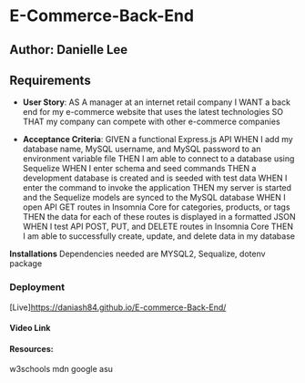 # E-Commerce-Back-End

## Author: Danielle Lee

## Requirements
* **User Story**: AS A manager at an internet retail company
I WANT a back end for my e-commerce website that uses the latest technologies
SO THAT my company can compete with other e-commerce companies

* **Acceptance Criteria**: GIVEN a functional Express.js API
WHEN I add my database name, MySQL username, and MySQL password to an environment variable file
THEN I am able to connect to a database using Sequelize
WHEN I enter schema and seed commands
THEN a development database is created and is seeded with test data
WHEN I enter the command to invoke the application
THEN my server is started and the Sequelize models are synced to the MySQL database
WHEN I open API GET routes in Insomnia Core for categories, products, or tags
THEN the data for each of these routes is displayed in a formatted JSON
WHEN I test API POST, PUT, and DELETE routes in Insomnia Core
THEN I am able to successfully create, update, and delete data in my database

 **Installations** Dependencies needed are MYSQL2, Sequalize, dotenv package

### Deployment
[Live]https://daniash84.github.io/E-commerce-Back-End/



#### Video Link

#### Resources:
w3schools
mdn
google
asu